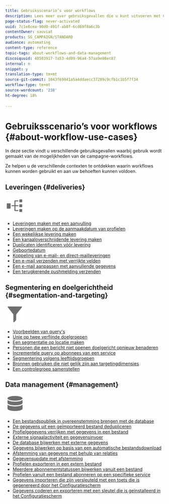 ```yaml
---
title: Gebruiksscenario’s voor workflows
description: Lees meer over gebruiksgevallen die u kunt uitvoeren met Campaign Standard-workflows.
page-status-flag: never-activated
uuid: 7c1e8cea-90d0-491f-ab8f-6cd69f8a6c3b
contentOwner: sauviat
products: SG_CAMPAIGN/STANDARD
audience: automating
content-type: reference
topic-tags: about-workflows-and-data-management
discoiquuid: 40503917-7a53-4d99-96a4-57aa9e98ec87
internal: n
snippet: y
translation-type: tm+mt
source-git-commit: 1043f69841a5a4ddaecc37289c9cfb1c1b5f7f34
workflow-type: tm+mt
source-wordcount: '238'
ht-degree: 18%

---
```



# Gebruiksscenario’s voor workflows {#about-workflow-use-cases}

In deze sectie vindt u verschillende gebruiksgevallen waarbij gebruik wordt gemaakt van de mogelijkheden van de campagne-workflows.

Ze helpen u de verschillende contexten te ontdekken waarin workflows kunnen worden gebruikt en aan uw behoeften kunnen voldoen.

## Leveringen {#deliveries}

<img src="assets/do-not-localize/icon_workflows.svg" width="60px">

* [Leveringen maken met een aanvulling](../../automating/using/workflow-created-query-with-complement.md)
* [Leveringen maken op de aanmaakdatum van profielen](../../automating/using/workflow-creation-date-query.md)
* [Een wekelijkse levering maken](../../automating/using/workflow-weekly-offer.md)
* [Een kanaaloverschrijdende levering maken](../../automating/using/workflow-cross-channel-delivery.md)
* [Duplicaten identificeren vóór levering](../../automating/using/identifying-duplicated-before-delivery.md)
* [Geboortedatum](../../automating/using/birthday-delivery.md)
* [Koppeling van e-mail- en direct-mailleveringen](../../automating/using/coupling-email-direct-mail.md)
* [Een e-mail verzenden met verrijkte velden](../../automating/using/sending-email-enriched-fields.md)
* [Een e-mail aanpassen met aanvullende gegevens](../../automating/using/personalizing-email-with-additional-data.md)
* [Een terugkerende pushmelding verzenden](../../automating/using/recurring-push-notifications.md)

## Segmentering en doelgerichtheid {#segmentation-and-targeting}

<img src="assets/do-not-localize/icon_filter.svg" width="60px">

* [Voorbeelden van query&#39;s](../../automating/using/query-samples.md)
* [Unie op twee verfijnde doelgroepen](../../automating/using/union-on-two-refined-audiences.md)
* [Een segmentatie op locatie maken](../../automating/using/workflow-segmentation-location.md)
* [Personen die een bericht niet openen doelgericht opnieuw benaderen](../../automating/using/workflow-cross-channel-retargeting.md)
* [Incrementele query op abonnees van een service](../../automating/using/incremental-query-on-subscribers.md)
* [Segmentering volgens leeftijdsgroepen](../../automating/using/segmentation-age-groups.md)
* [Bronnen gebruiken die niet gelijk zijn aan targetingdimensies](../../automating/using/using-resources-different-from-targeting-dimensions.md)
* [Een controlegroep samenstellen](../../automating/using/workflow-control-group.md)

## Data management {#management}

<img src="assets/do-not-localize/icon_manage.svg" width="60px">

* [Een bestandspubliek in overeenstemming brengen met de database](../../automating/using/reconcile-file-audience-with-database.md)
* [De gegevens uit een geïmporteerd bestand dedupliceren](../../automating/using/deduplicating-data-imported-file.md)
* [Profielgegevens verrijken met gegevens in een bestand](../../automating/using/enriching-profile-data-file.md)
* [Externe signaalactiviteit en gegevensinvoer](../../automating/using/external-signal-data-import.md)
* [De database bijwerken met externe gegevens](../../automating/using/update-database-file.md)
* [Gegevens bijwerken op basis van een automatische bestandsdownload](../../automating/using/update-data-automatic-download.md)
* [Afstemming van gegevens met behulp van relaties](../../automating/using/reconciliation-using-relations.md)
* [Gegevensupdate met afstemming](../../automating/using/data-update-reconciliation.md)
* [Profielen exporteren in een extern bestand](../../automating/using/exporting-profiles-in-file.md)
* [Meerdere abonnementstatussen bijwerken vanuit een bestand](../../automating/using/updating-subscriptions-from-file.md)
* [Profielen vanuit een bestand abonneren op een specifieke service](../../automating/using/subscribing-profiles-from-file.md)
* [Gegevens importeren die zijn versleuteld met een toets die is gegenereerd door het Configuratiescherm](../../automating/using/managing-encrypted-data.md#use-case-gpg-decrypt)
* [Gegevens coderen en exporteren met een sleutel die is geïnstalleerd in het Configuratiescherm](../../automating/using/managing-encrypted-data.md#use-case-gpg-encrypt)
